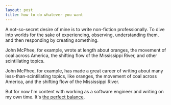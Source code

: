 ```yaml
---
layout: post
title: how to do whatever you want
---
```


A not-so-secret desire of mine is to write non-fiction professionally.
To dive into worlds for the sake of experiencing, observing, understanding them, and then responding by creating something.

John McPhee, for example, wrote at length about oranges, the movement of coal across America, the shifting flow of the Mississippi River, and other scintillating topics.

John McPhee, for example, has made a great career of writing about many less-than-scintillating topics, like oranges, the movement of coal across America, and the shifting flow of the Mississippi River.

But for now I'm content with working as a software engineer and writing on my own time.
It's [the perfect balance](https://sive.rs/balance).

